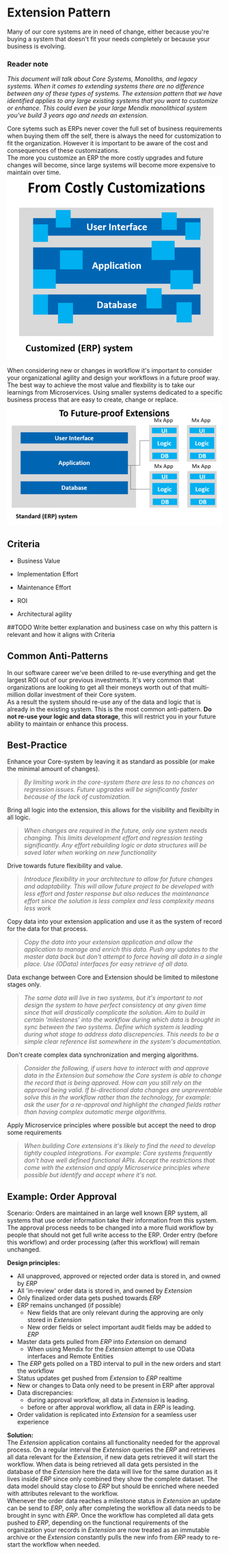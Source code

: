 # Extension Pattern

[comment]: # "Clarification on: BP.081"

Many of our core systems are in need of change, either because you're buying a system that doesn't fit your needs completely or because your business is evolving. 


### Reader note
*This document will talk about Core Systems, Monoliths, and legacy systems. When it comes to extending systems there are no difference between any of these types of systems. The extension pattern that we have identified applies to any large existing systems that you want to customize or enhance. This could even be your large Mendix monolithical system you've build 3 years ago and needs an extension.*

Core sytems such as ERPs never cover the full set of business requirements when buying them off the self, there is always the need for customization to fit the organization. However it is important to be aware of the cost and consequences of these customizations.  
The more you customize an ERP the more costly upgrades and future changes will become, since large systems will become more expensive to maintain over time.   
![From Costly Customization](CostlyCustomization.png)

When considering new or changes in workflow it's important to consider your organizational agility and design your workflows in a future proof way. The best way to achieve the most value and flexbility is to take our learnings from Microservices. Using smaller systems dedicated to a specific business process that are easy to create, change or replace.    
![To Future-proof extension](FutureProofExtension.png)


## Criteria
* Business Value 
* Implementation Effort 
* Maintenance Effort
* ROI

* Architectural agility




##TODO Write better explanation and business case on why this pattern is relevant and how it aligns with Criteria


## Common Anti-Patterns 
In our software career we've been drilled to re-use everything and get the largest ROI out of our previous investments. It's very common that organizations are looking to get all their moneys worth out of that multi-million dollar investment of their Core system.  
As a result the system should re-use any of the data and logic that is already in the existing system. This is the most common anti-pattern. **Do not re-use your logic and data storage**, this will restrict you in your future ability to maintain or enhance this process.



## Best-Practice

Enhance your Core-system by leaving it as standard as possible (or make the minimal amount of changes).  
>*By limiting work in the core-system there are less to no chances on regression issues. Future upgrades will be significantly faster because of the lack of customization.*  

Bring all logic into the extension, this allows for the visibility and flexibilty in all logic.  
>*When changes are required in the future, only one system needs changing. This limits development effort and regression testing significantly. Any effort rebuilding logic or data structures will be saved later when working on new functionality*

Drive towards future flexibility and value. 
>*Introduce flexibility in your architecture to allow for future changes and adaptability. This will allow future project to be developed with less effort and faster response but also reduces the maintenance effort since the solution is less complex and less complexity means less work*  

Copy data into your extension application and use it as the system of record for the data for that process. 
>*Copy the data into your extension application and allow the application to manage and enrich this data. Push any updates to the master data back but don't attempt to force having all data in a single place. Use (OData) interfaces for easy retrieve of all data.* 

Data exchange between Core and Extension should be limited to milestone stages only.
>*The same data will live in two systems, but it's important to not design the system to have perfect consistency at any given time since that will drastically complicate the solution. Aim to build in certain 'milestones' into the workflow during which data is brought in sync between the two systems. Define which system is leading during what stage to address data discrepencies. This needs to be a simple clear reference list somewhere in the system's documentation.*

Don't create complex data synchronization and merging algorithms. 
>*Consider the following, if users have to interact with and approve data in the Extension but somehow the Core system is able to change the record that is being approved. How can you still rely on the approval being valid. If bi-directional data changes are unpreventable solve this in the workflow rather than the technology, for example: ask the user for a re-approval and highlight the changed fields rather than having complex automatic merge algorithms.*

Apply Microservice principles where possible but accept the need to drop some requirements
>*When building Core extensions it's likely to find the need to develop tightly coupled integrations. For example: Core systems frequently don't have well defined functional APIs. Accept the restrictions that come with the extension and apply Microservice principles where possible but identify and accept where it's not.*


## Example: Order Approval
Scenario: Orders are maintained in an large well known ERP system, all systems that use order information take their information from this system. The approval process needs to be changed into a more fluid workflow by people that should not get full write access to the ERP. Order entry (before this workflow) and order processing (after this workflow) will remain unchanged. 


**Design principles:**
- All unapproved, approved or rejected order data is stored in, and owned by *ERP*
- All 'in-review' order data is stored in, and owned by *Extension*
- Only finalized order data gets pushed towards *ERP* 
- ERP remains unchanged (if possible)
    - New fields that are only relevant during the approving are only stored in *Extension*
    - New order fields or select important audit fields may be added to *ERP*
- Master data gets pulled from *ERP* into *Extension* on demand
    - When using Mendix for the *Extension* attempt to use OData interfaces and Remote Entities
- The *ERP* gets polled on a TBD interval to pull in the new orders and start the workflow
- Status updates get pushed from *Extension* to *ERP* realtime 
- New or changes to Data only need to be present in ERP after approval
- Data discrepancies:
    - during approval workflow, all data in *Extension* is leading.  
    - before or after approval workflow, all data in *ERP* is leading. 
- Order validation is replicated into *Extension* for a seamless user experience


**Solution:**  
The *Extension* application contains all functionality needed for the approval process. On a regular interval the *Extension* queries the *ERP* and retrieves all data relevant for the *Extension*, if new data gets retrieved it will start the workflow. When data is being retrieved all data gets persisted in the database of the *Extension* here the data will live for the same duration as it lives inside *ERP* since only combined they show the complete dataset. The data model should stay close to *ERP* but should be enriched where needed with attributes relevant to the workflow.  
Whenever the order data reaches a milestone status in *Extension* an update can be send to *ERP*, only after completing the workflow all data needs to be brought in sync with *ERP*.
Once the workflow has completed all data gets pushed to *ERP*, depending on the functional requirements of the organization your records in *Extension* are now treated as an immutable archive or the *Extension* constantly pulls the new info from *ERP* ready to re-start the workflow when needed. 
